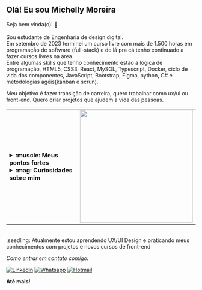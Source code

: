 ## Olá! Eu sou Michelly Moreira
Seja bem vinda(o)! 👋 <br><br>
Sou estudante de Engenharia de design digital. <br>
Em setembro de 2023 terminei um curso livre com mais de 1.500 horas em programação de software (full-stack) e de lá pra cá tenho continuado a fazer cursos livres na área. <br>
Entre algumas skills que tenho conhecimento estão a lógica de programação, HTML5, CSS3, React, MySQL, Typescript, Docker, ciclo de vida dos componentes, JavaScript, Bootstrap, Figma, python, C# e métodologias agéis(kanban e scrun). <br>

Meu objetivo é fazer transição de carreira, quero trabalhar como ux/ui ou front-end. Quero criar projetos que ajudem a vida das pessoas. <br>

<table border="0">
  <tr>
    <td>
      <details>
          <summary><strong>:muscle: Meus pontos fortes</strong></summary></br>
- Tenho sede genuína de conhecimento;</br>
- Sou empática com as emoções dos outros;</br>
- Aprecio autonomia e liberdade;</br>
- Meus valores me guiam, não o dinheiro;</br>
- Sou motivada quando trabalho por uma causa.</br>
      </details>
      <details>
          <summary><strong>:mag: Curiosidades sobre mim</strong></summary></br>
- Tenho tripofobia. </br>
- Não tomo café, mas gosto do cheiro.</br>
- Meu chocolate favorito é o Caribe, da garoto.</br>
- Na pandemia eu fiz trabalho voluntário, acolhendo pessoas que se sentiam infelizes.</br>
- Nas horas vagas eu gosto de ler livros e praticar duolingo.</br>
      </details>
      <td>
      <img width="300" src='https://gifs.eco.br/wp-content/uploads/2022/10/gifs-de-jogos-vorazes-em-chamas-34.gif'>
    </td>
    </td> 
  </tr>
</table>
</br>
:seedling: Atualmente estou aprendendo UX/UI Design e praticando meus conhecimentos com projetos e novos cursos de front-end </br>

*Como entrar em contato comigo:*

[![Linkedin](
https://img.shields.io/badge/LinkedIn-0077B5?style=for-the-badge&logo=linkedin&logoColor=white
)](
https://www.linkedin.com/in/michellymoreira/
)
[![Whatsapp](
https://img.shields.io/badge/WhatsApp-25D366?style=for-the-badge&logo=whatsapp&logoColor=white
)](
https://api.whatsapp.com/send?phone=5531994501188
)
[![Hotmail](
https://img.shields.io/badge/Hotmail-0078D4?style=for-the-badge&logo=microsoft-outlook&logoColor=white
)](
mailto:michelly.daiana@hotmail.com
)

<strong>Até mais!</strong>
